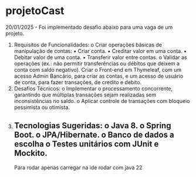 # projetoCast
20/01/2025 - Foi implementado desafio abaixo  para uma vaga de um projeto. 

1. Requisitos de Funcionalidades:
   o Criar operações básicas de manipulação de contas:
   ▪ Criar conta.
   ▪ Creditar valor em uma conta.
   ▪ Debitar valor de uma conta.
   ▪ Transferir valor entre contas.
   o Validar as operações (ex.: não permitir transferências ou débitos que
   deixem a conta com saldo negativo).
   Criar o Front-end em Thymeleaf, com um acesso Admin Bancário, para criar as
   contas, e um acesso de usuário de conta, para fazer transações, de credito e
   debito.
2. Desafios Técnicos:
   o Implementar o processamento concorrente, garantindo que múltiplas
   transações sejam realizadas sem inconsistências no saldo.
   o Aplicar controle de transações com bloqueio pessimista ou otimista.
3. Tecnologias Sugeridas:
   o Java 8.
   o Spring Boot.
   o JPA/Hibernate.
   o Banco de dados a escolha
   o Testes unitários com JUnit e Mockito.
   -----------------------------------------------------------------------------------
   Para rodar apenas carregar na ide rodar com java 22 
